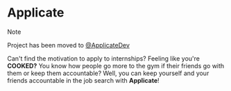 # Applicate

> [!NOTE]
> Project has been moved to [@ApplicateDev](https://github.com/ApplicateDev)

Can't find the motivation to apply to internships?
Feeling like you're **COOKED?** You know how people go more to the gym
if their friends go with them or keep them accountable? Well, you can
keep yourself and your friends accountable in the job search with **Applicate**!


